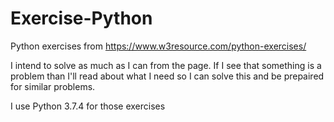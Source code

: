 # Exercise-Python
Python exercises from https://www.w3resource.com/python-exercises/

I intend to solve as much as I can from the page. If I see that something is a problem than I'll read about what
I need so I can solve this and be prepaired for similar problems.


I use Python 3.7.4 for those exercises
